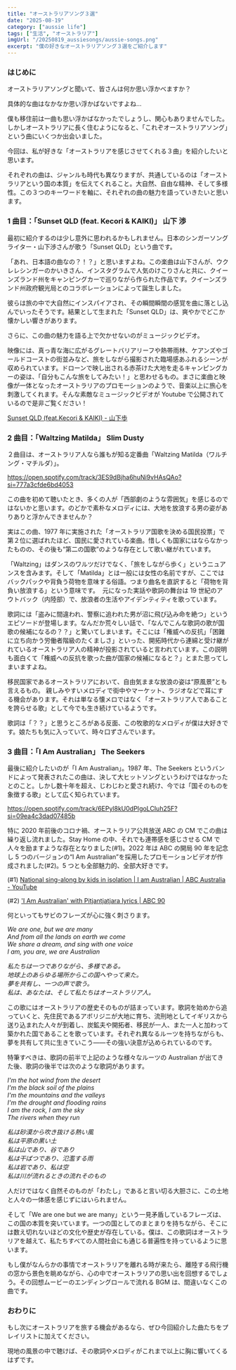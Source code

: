 ```yaml
---
title: "オーストラリアソング３選"
date: "2025-08-19"
category: ["aussie life"]
tags: ["生活", "オーストラリア"]
imgUrl: "/20250819_aussiesongs/aussie-songs.png"
excerpt: "僕の好きなオーストラリアソング３選をご紹介します"
---
```


### はじめに

オーストラリアソングと聞いて、皆さんは何か思い浮かべますか？

具体的な曲はなかなか思い浮かばないですよね…

僕も移住前は一曲も思い浮かばなかったでしょうし、関心もありませんでした。しかしオーストラリアに長く住むようになると、「これぞオーストラリアソング」という曲にいくつか出会いました。

今回は、私が好きな「オーストラリアを感じさせてくれる３曲」を紹介したいと思います。

それぞれの曲は、ジャンルも時代も異なりますが、共通しているのは「オーストラリアという国の本質」を伝えてくれること。大自然、自由な精神、そして多様性。この３つのキーワードを軸に、それぞれの曲の魅力を語っていきたいと思います。

### 1 曲目：「Sunset QLD (feat. Kecori & KAIKI)」 山下 渉

最初に紹介するのは少し意外に思われるかもしれません。日本のシンガーソングライター・山下渉さんが歌う「Sunset QLD」という曲です。

「あれ、日本語の曲なの？！？」と思いますよね。この楽曲は山下さんが、ウクレレシンガーのかいきさん、インスタグラムで人気のけこりさんと共に、クイーンズランド州をキャンピングカーで巡りながら作られた作品です。クイーンズランド州政府観光局とのコラボレーションによって誕生しました。

彼らは旅の中で大自然にインスパイアされ、その瞬間瞬間の感覚を曲に落とし込んでいったそうです。結果として生まれた「Sunset QLD」は、爽やかでどこか懐かしい響きがあります。

さらに、この曲の魅力を語る上で欠かせないのがミュージックビデオ。

映像には、真っ青な海に広がるグレートバリアリーフや熱帯雨林、ケアンズやゴールドコーストの街並みなど、旅をしながら撮影された臨場感あふれるシーンが収められています。ドローンで映し出される赤茶けた大地を走るキャンピングカーの姿は、「自分もこんな旅をしてみたい！」と思わせるもの。まさに楽曲と映像が一体となったオーストラリアのプロモーションのようで、音楽以上に旅心を刺激してくれます。そんな素敵なミュージックビデオが Youtube で公開されているので是非ご覧ください！

[Sunset QLD (feat.Kecori & KAIKI) - 山下歩](https://www.youtube.com/watch?v=9eWiYPcky2M)

### 2 曲目：「Waltzing Matilda」 Slim Dusty

２曲目は、オーストラリア人なら誰もが知る定番曲「Waltzing Matilda（ワルチング・マチルダ）」。

https://open.spotify.com/track/3ES9dBjha6huNi9vHAsQAo?si=777a3cfde6bd4053

この曲を初めて聴いたとき、多くの人が「西部劇のような雰囲気」を感じるのではないかと思います。のどかで素朴なメロディには、大地を放浪する男の姿がありありと浮かんできませんか？

実はこの曲、1977 年に実施された「オーストラリア国歌を決める国民投票」で第２位に選ばれたほど、国民に愛されている楽曲。惜しくも国家にはならなかったものの、その後も“第二の国歌”のような存在として歌い継がれています。

「Waltzing」はダンスのワルツだけでなく、「旅をしながら歩く」というニュアンスを含みます。そして「Matilda」とは一般には女性の名前ですが、ここではバックパックや背負う荷物を意味する俗語。つまり曲名を直訳すると「荷物を背負い放浪する」という意味です。  元になった実話や歌詞の舞台は 19 世紀のアウトバック（内陸部）で、放浪者の生活やアイデンティティを歌っています。

歌詞には「盗みに間違われ、警察に追われた男が沼に飛び込み命を絶つ」というエピソードが登場します。なんだか荒々しい話で、「なんでこんな歌詞の歌が国歌の候補になるの？？」と驚いてしまいます。そこには「権威への反抗」「困難に立ち向かう労働者階級のたくましさ」といった、開拓時代から連綿と受け継がれているオーストラリア人の精神が投影されていると言われています。この説明も面白くて「権威への反抗を歌った曲が国家の候補になると？」とまた思ってしまいますよね。

移民国家であるオーストラリアにおいて、自由気ままな放浪の姿は“原風景”とも言えるもの。 親しみやすいメロディで街中やマーケット、ラジオなどで耳にする機会があります。それは単なる懐メロではなく「オーストラリア人であることを誇らせる歌」として今でも生き続けているようです。

歌詞は「？？」と思うところがある反面、この牧歌的なメロディが僕は大好きです。娘たちも気に入っていて、時々口ずさんでいます。

### 3 曲目：「I Am Australian」 The Seekers

最後に紹介したいのが「I Am Australian」。1987 年、The Seekers というバンドによって発表されたこの曲は、決して大ヒットソングというわけではなかったとのこと。しかし数十年を超え、じわじわと愛され続け、今では「国そのものを象徴する歌」として広く知られています。

https://open.spotify.com/track/6EPyl8kU0dPIgoLCIuh25F?si=09ea4c3dad07485b

特に 2020 年前後のコロナ禍、オーストラリア公共放送 ABC の CM でこの曲は繰り返し流れました。Stay Home の中、それでも連帯感を感じさせる CM で人々を励ますような存在となりました(#1)。2022 年は ABC の開局 90 年を記念し 5 つのバージョンの“I Am Australian”を採用したプロモーションビデオが作成されました(#2)。5 つとも全部魅力的、全部大好きです。

(#1) [National sing-along by kids in isolation | I am Australian | ABC Australia - YouTube](https://www.youtube.com/watch?v=JgJ309VIV2U)

(#2) ['I Am Australian' with Pitjantjatjara lyrics | ABC 90](https://www.youtube.com/watch?v=NTNgzcUnLas&list=PLl3EXb7lPvA5DaWnA9MP5FaBuxcfPnqgb&index=1)

何といってもサビのフレーズが心に強く刺さります。

_We are one, but we are many_  
_And from all the lands on earth we come_  
_We share a dream, and sing with one voice_  
_I am, you are, we are Australian_

_私たちは一つでありながら、多様である。_  
_地球上のあらゆる場所からこの国へやって来た。_  
_夢を共有し、一つの声で歌う。_  
_私は、あなたは、そして私たちはオーストラリア人。_

この歌にはオーストラリアの歴史そのものが詰まっています。歌詞を始めから追っていくと、先住民であるアボリジニが大地に育ち、流刑地としてイギリスから送り込まれた人々が到着し、炭鉱夫や開拓者、移民が一人、また一人と加わって築かれた国であることを歌っています。それぞれ異なるルーツを持ちながらも、夢を共有して共に生きていこう――その強い決意が込められているのです。

特筆すべきは、歌詞の前半で上記のような様々なルーツの Australian が出てきた後、歌詞の後半では次のような歌詞があります。

_I'm the hot wind from the desert_  
_I'm the black soil of the plains_  
_I'm the mountains and the valleys_  
_I'm the drought and flooding rains_  
_I am the rock, I am the sky_  
_The rivers when they run_

_私は砂漠から吹き抜ける熱い風_  
_私は平原の黒い土_  
_私は山であり、谷であり_  
_私は干ばつであり、氾濫する雨_  
_私は岩であり、私は空_  
_私は川が流れるときの流れそのもの_

人だけではなく自然そのものが「わたし」であると言い切る大胆さに、この土地と人々の一体感を感じずにはいられません。

そして「We are one but we are many」という一見矛盾しているフレーズは、この国の本質を突いています。一つの国としてのまとまりを持ちながら、そこには数え切れないほどの文化や歴史が存在している。僕は、この歌詞はオーストラリアを越えて、私たちすべての人間社会にも通じる普遍性を持っているように思います。

もし僕がなんらかの事情でオーストラリアを離れる時が来たら、離陸する飛行機の窓から景色を眺めながら、心の中でオーストラリアの思い出を回想するでしょう。その回想ムービーのエンディングロールで流れる BGM は、間違いなくこの曲です。

### おわりに

もし次にオーストラリアを旅する機会があるなら、ぜひ今回紹介した曲たちをプレイリストに加えてください。

現地の風景の中で聴けば、その歌詞やメロディがこれまで以上に胸に響いてくるはずです。
